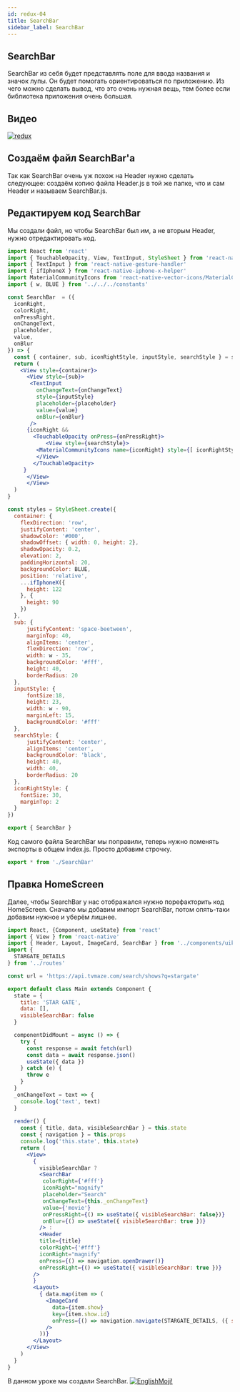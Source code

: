 ```yaml
---
id: redux-04
title: SearchBar
sidebar_label: SearchBar
---
```


## SearchBar
SearchBar из себя будет представлять поле для ввода названия и значок лупы. Он будет помогать ориентироваться по приложению. Из чего можно сделать вывод, что это очень нужная вещь, тем более если библиотека приложения очень большая.

## Видео

[![redux](/img/redux/04.gif)](https://youtu.be/jkKukSinD2I)

## Создаём файл SearchBar'а

Так как SearchBar очень уж похож на Header нужно сделать следующее: создаём копию файла Header.js в той же папке, что и сам Header и называем SearchBar.js.

## Редактируем код SearchBar
Мы создали файл, но чтобы SearchBar был им, а не вторым Header, нужно отредактировать код.

```jsx
import React from 'react'
import { TouchableOpacity, View, TextInput, StyleSheet } from 'react-native'
import { TextInput } from 'react-native-gesture-handler'
import { ifIphoneX } from 'react-native-iphone-x-helper'
import MaterialCommunityIcons from 'react-native-vector-icons/MaterialCommunityIcons'
import { w, BLUE } from '../../../constants'

const SearchBar  = ({
  iconRight,
  colorRight,
  onPressRight,
  onChangeText,
  placeholder,
  value,
  onBlur
}) => {
  const { container, sub, iconRightStyle, inputStyle, searchStyle } = styles
  return (
    <View style={container}>
      <View style={sub}>
       <TextInput
         onChangeText={onChangeText}
         style={inputStyle}
         placeholder={placeholder}
         value={value}
         onBlur={onBlur}
       />
      {iconRight &&
        <TouchableOpacity onPress={onPressRight}>
            <View style={searchStyle}>
         <MaterialCommunityIcons name={iconRight} style={[ iconRightStyle, { color: colorRight}]} />
         </View>
        </TouchableOpacity>
     }
      </View>
      </View>
  )
}

const styles = StyleSheet.create({
  container: {
    flexDirection: 'row',
    justifyContent: 'center',
    shadowColor: '#000',
    shadowOffset: { width: 0, height: 2},
    shadowOpacity: 0.2,
    elevation: 2,
    paddingHorizontal: 20,
    backgroundColor: BLUE,
    position: 'relative',
    ...ifIphoneX({
      height: 122
    }, {
      height: 90
    })
  },
  sub: {
      justifyContent: 'space-beetween',
      marginTop: 40,
      alignItems: 'center',
      flexDirection: 'row',
      width: w - 35,
      backgroundColor: '#fff',
      height: 40,
      borderRadius: 20
  },
  inputStyle: {
      fontSize:18,
      height: 23,
      width: w - 90,
      marginLeft: 15,
      backgroundColor: '#fff'
  },
  searchStyle: {
      justifyContent: 'center',
      alignItems: 'center',
      backgroundColor: 'black',
      height: 40,
      width: 40,
      borderRadius: 20
  },
  iconRightStyle: {
    fontSize: 30,
    marginTop: 2
  }
})

export { SearchBar }
```
Код самого файла SearchBar мы поправили, теперь нужно поменять экспорты в общем index.js. Просто добавим строчку. 
```jsx
export * from './SearchBar' 
```

## Правка HomeScreen
Далее, чтобы SearchBar у нас отображался нужно порефакторить код HomeScreen. Сначало мы добавим импорт SearchBar, потом опять-таки добавим нужное и уберём лишнее. 
```jsx
import React, {Component, useState} from 'react'
import { View } from 'react-native'
import { Header, Layout, ImageCard, SearchBar } from '../components/uikit'
import {
  STARGATE_DETAILS
} from '../routes'

const url = 'https://api.tvmaze.com/search/shows?q=stargate'

export default class Main extends Component {
  state = {
    title: 'STAR GATE',
    data: [],
    visibleSearchBar: false
  }

  componentDidMount = async () => {
    try {
      const response = await fetch(url)
      const data = await response.json()
      useState({ data })
    } catch (e) {
      throw e
    }
  }  
  _onChangeText = text => {
    console.log('text', text)
  }
  
  render() {
    const { title, data, visibleSearchBar } = this.state
    const { navigation } = this.props
    console.log('this.state', this.state)
    return (
      <View>
        {
          visibleSearchBar ?
          <SearchBar
           colorRight={'#fff'}
           iconRight="magnify"
           placeholder="Search"
           onChangeText={this._onChangeText}
           value={'movie'}
           onPressRight={() => useState({ visibleSearchBar: false})}
           onBlur={() => useState({ visibleSearchBar: true })}
          /> :
          <Header 
          title={title} 
          colorRight={'#fff'}
          iconRight="magnify" 
          onPress={() => navigation.openDrawer()}
          onPressRight={() => useState({ visibleSearchBar: true })}
        />
        }
        <Layout>
          { data.map(item => (
            <ImageCard
              data={item.show}
              key={item.show.id}
              onPress={() => navigation.navigate(STARGATE_DETAILS, ({ show: item.show, onGoBack: this.onGoBack}))}
            />
          ))}
        </Layout>
      </View>
    )
  }
}
```
В данном уроке мы создали SearchBar.
[![EnglishMoji!](/img/logo/NeuroCoder.png)](https://vk.com/neurocoder)